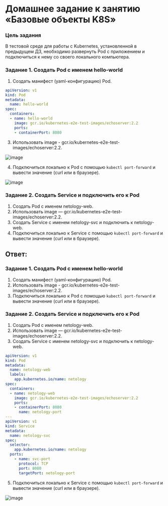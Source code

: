 # Домашнее задание к занятию «Базовые объекты K8S»

### Цель задания

В тестовой среде для работы с Kubernetes, установленной в предыдущем ДЗ, необходимо развернуть Pod с приложением и подключиться к нему со своего локального компьютера. 

### Задание 1. Создать Pod с именем hello-world

1. Создать манифест (yaml-конфигурацию) Pod.
```yaml
apiVersion: v1
kind: Pod
metadata:
  name: hello-world
spec:
  containers:
  - name: hello-world
    image: gcr.io/kubernetes-e2e-test-images/echoserver:2.2
    ports:
    - containerPort: 8080
```
3. Использовать image - gcr.io/kubernetes-e2e-test-images/echoserver:2.2.

![image](https://github.com/askarpoff/kuber_ex2/assets/108946489/41ecd0c2-8e41-4d45-9e6e-9f60b6aec521)

4. Подключиться локально к Pod с помощью `kubectl port-forward` и вывести значение (curl или в браузере).

![image](https://github.com/askarpoff/kuber_ex2/assets/108946489/4d90d1cc-1186-45aa-b539-1cb90f5cc1fa)

### Задание 2. Создать Service и подключить его к Pod

1. Создать Pod с именем netology-web.
2. Использовать image — gcr.io/kubernetes-e2e-test-images/echoserver:2.2.
3. Создать Service с именем netology-svc и подключить к netology-web.
4. Подключиться локально к Service с помощью `kubectl port-forward` и вывести значение (curl или в браузере).

## Ответ:

### Задание 1. Создать Pod с именем hello-world

1. Создать манифест (yaml-конфигурацию) Pod.
2. Использовать image - gcr.io/kubernetes-e2e-test-images/echoserver:2.2.
3. Подключиться локально к Pod с помощью `kubectl port-forward` и вывести значение (curl или в браузере).

### Задание 2. Создать Service и подключить его к Pod

1. Создать Pod с именем netology-web.
2. Использовать image — gcr.io/kubernetes-e2e-test-images/echoserver:2.2.
3. Создать Service с именем netology-svc и подключить к netology-web.

```yaml
apiVersion: v1
kind: Pod
metadata:
  name: netology-web
  labels:
    app.kubernetes.io/name: netology
spec:
  containers:
  - name: netology-web
    image: gcr.io/kubernetes-e2e-test-images/echoserver:2.2
    ports:
    - containerPort: 8080
      name: netology-port
---
apiVersion: v1
kind: Service
metadata:
  name: netology-svc
spec:
  selector:
    app.kubernetes.io/name: netology
  ports:
    - name: svc-port
      protocol: TCP
      port: 8080
      targetPort: netology-port
```
5. Подключиться локально к Service с помощью `kubectl port-forward` и вывести значение (curl или в браузере).

![image](https://github.com/askarpoff/kuber_ex2/assets/108946489/3744494d-e097-4a18-8a98-90e4c8e61de6)
